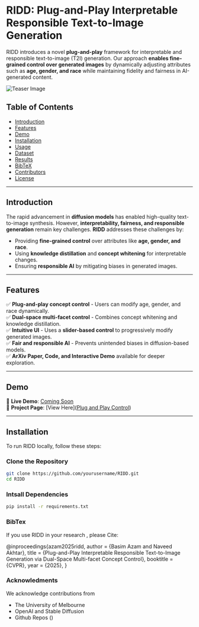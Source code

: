 # RIDD: Plug-and-Play Interpretable Responsible Text-to-Image Generation

RIDD introduces a novel **plug-and-play** framework for interpretable and responsible text-to-image (T2I) generation. Our approach **enables fine-grained control over generated images** by dynamically adjusting attributes such as **age, gender, and race** while maintaining fidelity and fairness in AI-generated content.

![Teaser Image](./static/images/cvpr_general_2-03.png)

## **Table of Contents**
- [Introduction](#introduction)
- [Features](#features)
- [Demo](#demo)
- [Installation](#installation)
- [Usage](#usage)
- [Dataset](#dataset)
- [Results](#results)
- [BibTeX](#bibtex)
- [Contributors](#contributors)
- [License](#license)

---

## **Introduction**
The rapid advancement in **diffusion models** has enabled high-quality text-to-image synthesis. However, **interpretability, fairness, and responsible generation** remain key challenges. **RIDD** addresses these challenges by:
- Providing **fine-grained control** over attributes like **age, gender, and race**.
- Using **knowledge distillation** and **concept whitening** for interpretable changes.
- Ensuring **responsible AI** by mitigating biases in generated images.

---

## **Features**
✅ **Plug-and-play concept control** - Users can modify age, gender, and race dynamically.  
✅ **Dual-space multi-facet control** - Combines concept whitening and knowledge distillation.  
✅ **Intuitive UI** - Uses a **slider-based control** to progressively modify generated images.  
✅ **Fair and responsible AI** - Prevents unintended biases in diffusion-based models.  
✅ **ArXiv Paper, Code, and Interactive Demo** available for deeper exploration.

---

## **Demo**
🔗 **Live Demo**: [Coming Soon](#)  
🔗 **Project Page**: [View Here]([Plug and Play Control](https://basim-azam.github.io/))  

---

## **Installation**
To run RIDD locally, follow these steps:

### Clone the Repository
```sh
git clone https://github.com/yourusername/RIDD.git
cd RIDD
```

### Intsall Dependencies
```sh
pip install -r requirements.txt
```

### BibTex
If you use RIDD in your research , please Cite: 

@inproceedings{azam2025ridd,
  author    = {Basim Azam and Naveed Akhtar},
  title     = {Plug-and-Play Interpretable Responsible Text-to-Image Generation via Dual-Space Multi-facet Concept Control},
  booktitle = {CVPR},
  year      = {2025},
}

### Acknowledments
We acknowledge contributions from
- The University of Melbourne
- OpenAI and Stable Diffusion
- Github Repos ()

